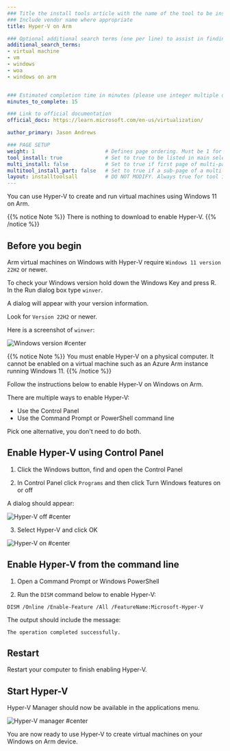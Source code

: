 ```yaml
---
### Title the install tools article with the name of the tool to be installed
### Include vendor name where appropriate
title: Hyper-V on Arm

### Optional additional search terms (one per line) to assist in finding the article
additional_search_terms:
- virtual machine
- vm
- windows
- woa
- windows on arm


### Estimated completion time in minutes (please use integer multiple of 5)
minutes_to_complete: 15

### Link to official documentation
official_docs: https://learn.microsoft.com/en-us/virtualization/

author_primary: Jason Andrews

### PAGE SETUP
weight: 1                       # Defines page ordering. Must be 1 for first (or only) page.
tool_install: true              # Set to true to be listed in main selection page, else false
multi_install: false            # Set to true if first page of multi-page article, else false
multitool_install_part: false   # Set to true if a sub-page of a multi-page article, else false
layout: installtoolsall         # DO NOT MODIFY. Always true for tool install articles
---
```


You can use Hyper-V to create and run virtual machines using Windows 11 on Arm. 

{{% notice Note %}}
There is nothing to download to enable Hyper-V.
{{% /notice %}}

## Before you begin

Arm virtual machines on Windows with Hyper-V require `Windows 11 version 22H2` or newer. 

To check your Windows version hold down the Windows Key and press R. In the Run dialog box type `winver`.

A dialog will appear with your version information. 

Look for `Version 22H2` or newer. 

Here is a screenshot of `winver`:

![Windows version #center](/install-guides/_images/winver.png)


{{% notice Note %}}
You must enable Hyper-V on a physical computer. It cannot be enabled on a virtual machine such as an Azure Arm instance running Windows 11. 
{{% /notice %}}

Follow the instructions below to enable Hyper-V on Windows on Arm. 

There are multiple ways to enable Hyper-V:
- Use the Control Panel 
- Use the Command Prompt or PowerShell command line

Pick one alternative, you don't need to do both.

## Enable Hyper-V using Control Panel

1. Click the Windows button, find and open the Control Panel 

2. In Control Panel click `Programs` and then click Turn Windows features on or off

A dialog should appear:

![Hyper-V off #center](/install-guides/_images/hyper-v-1.png)

3. Select Hyper-V and click OK

![Hyper-V on #center](/install-guides/_images/hyper-v-2.png)

## Enable Hyper-V from the command line

1. Open a Command Prompt or Windows PowerShell

2. Run the `DISM` command below to enable Hyper-V:

```console
DISM /Online /Enable-Feature /All /FeatureName:Microsoft-Hyper-V
```

The output should include the message:

```output
The operation completed successfully.
```

## Restart 

Restart your computer to finish enabling Hyper-V.


## Start Hyper-V

Hyper-V Manager should now be available in the applications menu.

![Hyper-V manager #center](/install-guides/_images/hyper-v-manager.png)

You are now ready to use Hyper-V to create virtual machines on your Windows on Arm device. 
